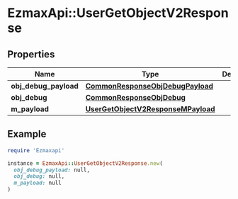 # EzmaxApi::UserGetObjectV2Response

## Properties

| Name | Type | Description | Notes |
| ---- | ---- | ----------- | ----- |
| **obj_debug_payload** | [**CommonResponseObjDebugPayload**](CommonResponseObjDebugPayload.md) |  |  |
| **obj_debug** | [**CommonResponseObjDebug**](CommonResponseObjDebug.md) |  | [optional] |
| **m_payload** | [**UserGetObjectV2ResponseMPayload**](UserGetObjectV2ResponseMPayload.md) |  |  |

## Example

```ruby
require 'Ezmaxapi'

instance = EzmaxApi::UserGetObjectV2Response.new(
  obj_debug_payload: null,
  obj_debug: null,
  m_payload: null
)
```

